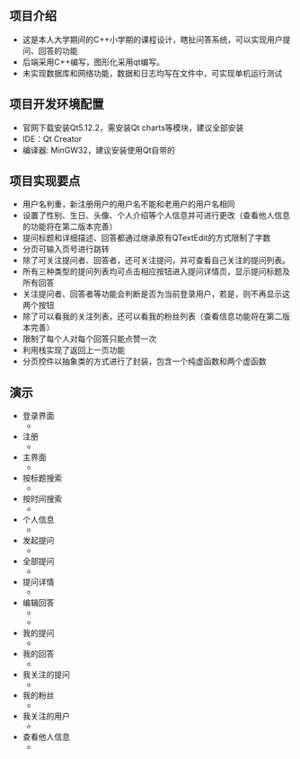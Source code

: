 ## 项目介绍
- 这是本人大学期间的C++小学期的课程设计，瞎扯问答系统，可以实现用户提问、回答的功能
- 后端采用C++编写，图形化采用qt编写。
- 未实现数据库和网络功能，数据和日志均写在文件中，可实现单机运行测试

## 项目开发环境配置
- 官网下载安装Qt5.12.2，需安装Qt charts等模块，建议全部安装
- IDE：Qt Creator
- 编译器: MinGW32，建议安装使用Qt自带的

## 项目实现要点
- 用户名判重，新注册用户的用户名不能和老用户的用户名相同
- 设置了性别、生日、头像、个人介绍等个人信息并可进行更改（查看他人信息的功能将在第二版本完善）
- 提问标题和详细描述、回答都通过继承原有QTextEdit的方式限制了字数
- 分页可输入页号进行跳转
- 除了可关注提问者、回答者，还可关注提问，并可查看自己关注的提问列表。
- 所有三种类型的提问列表均可点击相应按钮进入提问详情页，显示提问标题及所有回答
- 关注提问者、回答者等功能会判断是否为当前登录用户，若是，则不再显示这两个按钮
- 除了可以看我的关注列表，还可以看我的粉丝列表（查看信息功能将在第二版本完善）
- 限制了每个人对每个回答只能点赞一次
- 利用栈实现了返回上一页功能
- 分页控件以抽象类的方式进行了封装，包含一个纯虚函数和两个虚函数

## 演示
- 登录界面
    - [](doc_images/登录.png)
- 注册
    - [](doc_images/注册.png)
- 主界面
    - [](doc_images/初始界面.png)
- 按标题搜索
    - [](doc_images/按标题搜索.png)
- 按时间搜索
    - [](doc_images/按时间搜索.png)
- 个人信息
    - [](doc_images/个人信息.png)
- 发起提问
    - [](doc_images/提问.png)
- 全部提问
    - [](doc_images/全部提问.png)
- 提问详情
    - [](doc_images/提问详情.png)
- 编辑回答
    - [](doc_images/编辑回答1.png)
    - [](doc_images/编辑回答2.png)
- 我的提问
    - [](doc_images/我的提问.png)
- 我的回答
    - [](doc_images/我的回答.png)
- 我关注的提问
    - [](doc_images/我关注的提问.png)
- 我的粉丝
    - [](doc_images/我的粉丝.png)
- 我关注的用户
    - [](doc_images/我关注的用户.png)
- 查看他人信息
    - [](doc_images/查看他人信息.png)
    
